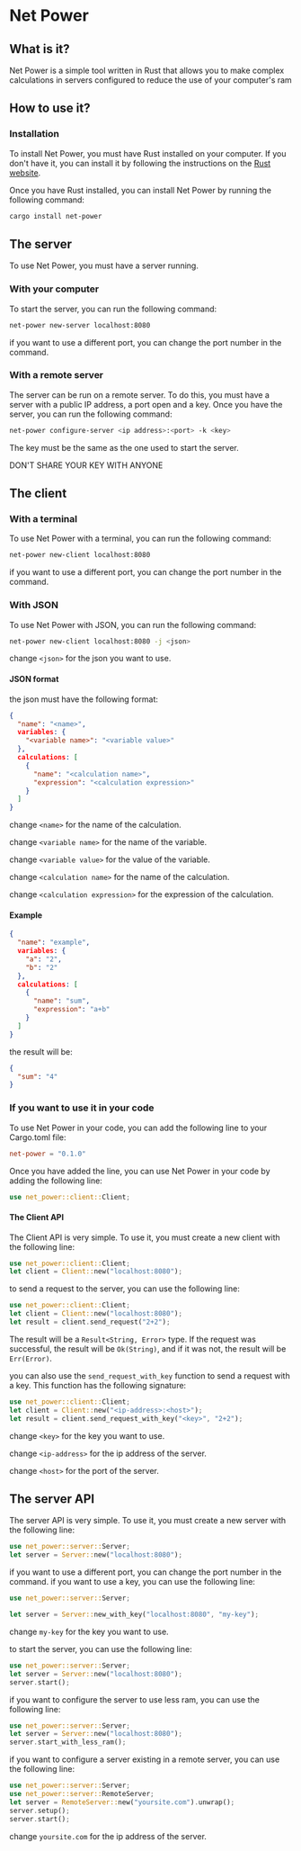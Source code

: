 # Net Power

## What is it?

Net Power is a simple tool written in Rust that allows you to make complex calculations in servers configured to reduce
the use of your computer's ram

## How to use it?

### Installation

To install Net Power, you must have Rust installed on your computer. If you don't have it, you can install it by
following the instructions on the [Rust website](https://www.rust-lang.org/tools/install).

Once you have Rust installed, you can install Net Power by running the following command:

```bash
cargo install net-power
```

## The server

To use Net Power, you must have a server running.

### With your computer

To start the server, you can run the following command:

```bash
net-power new-server localhost:8080
```

if you want to use a different port, you can change the port number in the command.

### With a remote server

The server can be run on a remote server. To do this, you must have a server with a public IP address, a port open and a
key. Once you have the server, you can run the following command:

```bash
net-power configure-server <ip address>:<port> -k <key>
```

The key must be the same as the one used to start the server.

DON'T SHARE YOUR KEY WITH ANYONE

## The client

### With a terminal

To use Net Power with a terminal, you can run the following command:

```bash
net-power new-client localhost:8080
```

if you want to use a different port, you can change the port number in the command.

### With JSON

To use Net Power with JSON, you can run the following command:

```bash
net-power new-client localhost:8080 -j <json>
```

change `<json>` for the json you want to use.

#### JSON format

the json must have the following format:

```json
{
  "name": "<name>",
  variables: {
    "<variable name>": "<variable value>"
  },
  calculations: [
    {
      "name": "<calculation name>",
      "expression": "<calculation expression>"
    }
  ]
}
```

change `<name>` for the name of the calculation.

change `<variable name>` for the name of the variable.

change `<variable value>` for the value of the variable.

change `<calculation name>` for the name of the calculation.

change `<calculation expression>` for the expression of the calculation.

#### Example

```json
{
  "name": "example",
  variables: {
    "a": "2",
    "b": "2"
  },
  calculations: [
    {
      "name": "sum",
      "expression": "a+b"
    }
  ]
}
```

the result will be:

```json
{
  "sum": "4"
}
```

### If you want to use it in your code

To use Net Power in your code, you can add the following line to your Cargo.toml file:

```toml
net-power = "0.1.0"
```

Once you have added the line, you can use Net Power in your code by adding the following line:

```rust
use net_power::client::Client;
```

#### The Client API

The Client API is very simple. To use it, you must create a new client with the following line:

```rust
use net_power::client::Client;
let client = Client::new("localhost:8080");
```

to send a request to the server, you can use the following line:

```rust
use net_power::client::Client;
let client = Client::new("localhost:8080");
let result = client.send_request("2+2");
```

The result will be a `Result<String, Error>` type. If the request was successful, the result will be `Ok(String)`, and
if it was not, the result will be `Err(Error)`.

you can also use the `send_request_with_key` function to send a request with a key. This function has the following
signature:

```rust
use net_power::client::Client;
let client = Client::new("<ip-address>:<host>");
let result = client.send_request_with_key("<key>", "2+2");
```

change `<key>` for the key you want to use.

change `<ip-address>` for the ip address of the server.

change `<host>` for the port of the server.

## The server API

The server API is very simple. To use it, you must create a new server with the following line:

```rust
use net_power::server::Server;
let server = Server::new("localhost:8080");
```

if you want to use a different port, you can change the port number in the command.
if you want to use a key, you can use the following line:

```rust
use net_power::server::Server;

let server = Server::new_with_key("localhost:8080", "my-key");
```

change `my-key` for the key you want to use.

to start the server, you can use the following line:

```rust
use net_power::server::Server;
let server = Server::new("localhost:8080");
server.start();
```

if you want to configure the server to use less ram, you can use the following line:

```rust
use net_power::server::Server;
let server = Server::new("localhost:8080");
server.start_with_less_ram();
```

if you want to configure a server existing in a remote server, you can use the following line:

```rust
use net_power::server::Server;
use net_power::server::RemoteServer;
let server = RemoteServer::new("yoursite.com").unwrap();
server.setup();
server.start();
```

change `yoursite.com` for the ip address of the server.











